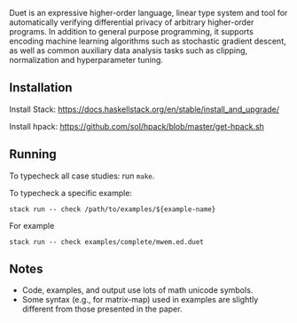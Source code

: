 Duet is an expressive higher-order language, linear type system
and tool for automatically verifying differential privacy of arbitrary
higher-order programs. In addition to general purpose programming, it
supports encoding machine learning algorithms such as stochastic gradient
descent, as well as common auxiliary data analysis tasks such as
clipping, normalization and hyperparameter tuning.

## Installation

Install Stack: https://docs.haskellstack.org/en/stable/install_and_upgrade/

Install hpack: https://github.com/sol/hpack/blob/master/get-hpack.sh

## Running

To typecheck all case studies: run `make`.

To typecheck a specific example:

```shell
stack run -- check /path/to/examples/${example-name}
```

For example  

```shell
stack run -- check examples/complete/mwem.ed.duet
```

## Notes

* Code, examples, and output use lots of math unicode symbols.
* Some syntax (e.g., for matrix-map) used in examples are slightly different
  from those presented in the paper.
